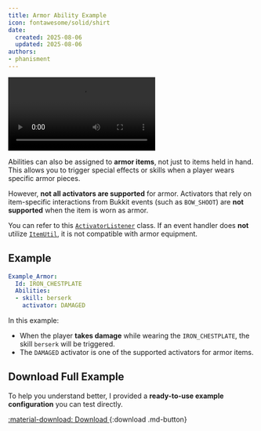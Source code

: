 ```yaml
---
title: Armor Ability Example
icon: fontawesome/solid/shirt
date:
  created: 2025-08-06
  updated: 2025-08-06
authors:
- phanisment
---
```


<video controls>
	<source src="armor_ability.mp4" type="video/mp4">
</video>

Abilities can also be assigned to **armor items**, not just to items held in hand. This allows you to trigger special effects or skills when a player wears specific armor pieces.

However, **not all activators are supported** for armor. Activators that rely on item-specific interactions from Bukkit events (such as `BOW_SHOOT`) are **not supported** when the item is worn as armor.

You can refer to this [`ActivatorListener`](https://github.com/Phanisment0/ItemCaster/blob/main/src/main/java/io.phanisment.itemcaster/listener/ActivatorListener.java) class. If an event handler does **not** utilize [`ItemUtil`](https://github.com/Phanisment0/ItemCaster/blob/main/src/main/java/io.phanisment.itemcaster/util/ItemUtil.java), it is not compatible with armor equipment.

## Example

```yaml
Example_Armor:
  Id: IRON_CHESTPLATE 
  Abilities:
  - skill: berserk
    activator: DAMAGED
```

In this example:

- When the player **takes damage** while wearing the `IRON_CHESTPLATE`, the skill `berserk` will be triggered.
- The `DAMAGED` activator is one of the supported activators for armor items.

## Download Full Example
To help you understand better, I provided a **ready-to-use example configuration** you can test directly.

[ :material-download: Download ](../../assets/example/armor-ability.zip){:download .md-button}